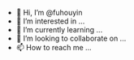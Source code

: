 - 👋 Hi, I’m @fuhouyin
- 👀 I’m interested in ...
- 🌱 I’m currently learning ...
- 💞️ I’m looking to collaborate on ...
- 📫 How to reach me ...

<!---
fuhouyin/fuhouyin is a ✨ special ✨ repository because its `README.md` (this file) appears on your GitHub profile.
You can click the Preview link to take a look at your changes.
--->
